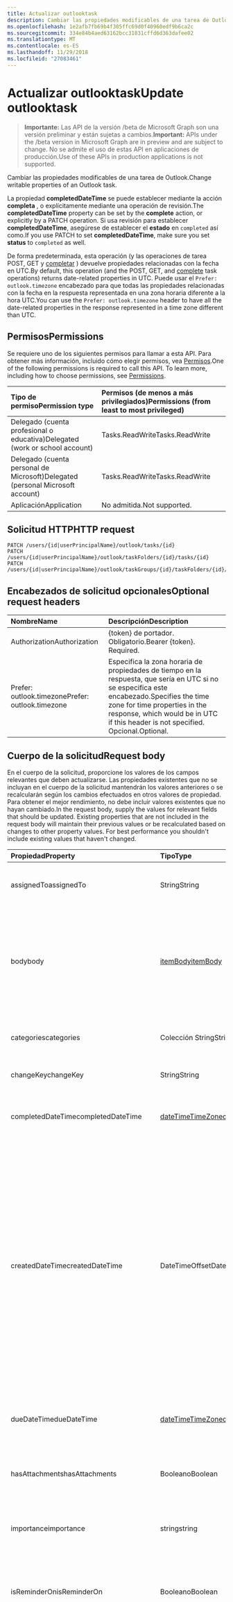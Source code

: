 ```yaml
---
title: Actualizar outlooktask
description: Cambiar las propiedades modificables de una tarea de Outlook.
ms.openlocfilehash: 1e2afb7fb69b4f305ffc69d0f40960edf9b6ca2c
ms.sourcegitcommit: 334e84b4aed63162bcc31831cffd6d363dafee02
ms.translationtype: MT
ms.contentlocale: es-ES
ms.lasthandoff: 11/29/2018
ms.locfileid: "27083461"
---
```

# <a name="update-outlooktask"></a><span data-ttu-id="b6922-103">Actualizar outlooktask</span><span class="sxs-lookup"><span data-stu-id="b6922-103">Update outlooktask</span></span>

> <span data-ttu-id="b6922-104">**Importante:** Las API de la versión /beta de Microsoft Graph son una versión preliminar y están sujetas a cambios.</span><span class="sxs-lookup"><span data-stu-id="b6922-104">**Important:** APIs under the /beta version in Microsoft Graph are in preview and are subject to change.</span></span> <span data-ttu-id="b6922-105">No se admite el uso de estas API en aplicaciones de producción.</span><span class="sxs-lookup"><span data-stu-id="b6922-105">Use of these APIs in production applications is not supported.</span></span>

<span data-ttu-id="b6922-106">Cambiar las propiedades modificables de una tarea de Outlook.</span><span class="sxs-lookup"><span data-stu-id="b6922-106">Change writable properties of an Outlook task.</span></span>

<span data-ttu-id="b6922-107">La propiedad **completedDateTime** se puede establecer mediante la acción **completa** , o explícitamente mediante una operación de revisión.</span><span class="sxs-lookup"><span data-stu-id="b6922-107">The **completedDateTime** property can be set by the **complete** action, or explicitly by a PATCH operation.</span></span> <span data-ttu-id="b6922-108">Si usa revisión para establecer **completedDateTime**, asegúrese de establecer el **estado** en `completed` así como.</span><span class="sxs-lookup"><span data-stu-id="b6922-108">If you use PATCH to set **completedDateTime**, make sure you set **status** to `completed` as well.</span></span>

<span data-ttu-id="b6922-109">De forma predeterminada, esta operación (y las operaciones de tarea POST, GET y [completar](../api/outlooktask-complete.md) ) devuelve propiedades relacionadas con la fecha en UTC.</span><span class="sxs-lookup"><span data-stu-id="b6922-109">By default, this operation (and the POST, GET, and [complete](../api/outlooktask-complete.md) task operations) returns date-related properties in UTC.</span></span> <span data-ttu-id="b6922-110">Puede usar el `Prefer: outlook.timezone` encabezado para que todas las propiedades relacionadas con la fecha en la respuesta representada en una zona horaria diferente a la hora UTC.</span><span class="sxs-lookup"><span data-stu-id="b6922-110">You can use the `Prefer: outlook.timezone` header to have all the date-related properties in the response represented in a time zone different than UTC.</span></span>

## <a name="permissions"></a><span data-ttu-id="b6922-111">Permisos</span><span class="sxs-lookup"><span data-stu-id="b6922-111">Permissions</span></span>
<span data-ttu-id="b6922-p104">Se requiere uno de los siguientes permisos para llamar a esta API. Para obtener más información, incluido cómo elegir permisos, vea [Permisos](/graph/permissions-reference).</span><span class="sxs-lookup"><span data-stu-id="b6922-p104">One of the following permissions is required to call this API. To learn more, including how to choose permissions, see [Permissions](/graph/permissions-reference).</span></span>

|<span data-ttu-id="b6922-114">Tipo de permiso</span><span class="sxs-lookup"><span data-stu-id="b6922-114">Permission type</span></span>      | <span data-ttu-id="b6922-115">Permisos (de menos a más privilegiados)</span><span class="sxs-lookup"><span data-stu-id="b6922-115">Permissions (from least to most privileged)</span></span>              |
|:--------------------|:---------------------------------------------------------|
|<span data-ttu-id="b6922-116">Delegado (cuenta profesional o educativa)</span><span class="sxs-lookup"><span data-stu-id="b6922-116">Delegated (work or school account)</span></span> | <span data-ttu-id="b6922-117">Tasks.ReadWrite</span><span class="sxs-lookup"><span data-stu-id="b6922-117">Tasks.ReadWrite</span></span>    |
|<span data-ttu-id="b6922-118">Delegado (cuenta personal de Microsoft)</span><span class="sxs-lookup"><span data-stu-id="b6922-118">Delegated (personal Microsoft account)</span></span> | <span data-ttu-id="b6922-119">Tasks.ReadWrite</span><span class="sxs-lookup"><span data-stu-id="b6922-119">Tasks.ReadWrite</span></span>    |
|<span data-ttu-id="b6922-120">Aplicación</span><span class="sxs-lookup"><span data-stu-id="b6922-120">Application</span></span> | <span data-ttu-id="b6922-121">No admitida.</span><span class="sxs-lookup"><span data-stu-id="b6922-121">Not supported.</span></span> |

## <a name="http-request"></a><span data-ttu-id="b6922-122">Solicitud HTTP</span><span class="sxs-lookup"><span data-stu-id="b6922-122">HTTP request</span></span>
<!-- { "blockType": "ignored" } -->
```http
PATCH /users/{id|userPrincipalName}/outlook/tasks/{id}
PATCH /users/{id|userPrincipalName}/outlook/taskFolders/{id}/tasks/{id}
PATCH /users/{id|userPrincipalName}/outlook/taskGroups/{id}/taskFolders/{id}/tasks/{id}
```
## <a name="optional-request-headers"></a><span data-ttu-id="b6922-123">Encabezados de solicitud opcionales</span><span class="sxs-lookup"><span data-stu-id="b6922-123">Optional request headers</span></span>
| <span data-ttu-id="b6922-124">Nombre</span><span class="sxs-lookup"><span data-stu-id="b6922-124">Name</span></span>       | <span data-ttu-id="b6922-125">Descripción</span><span class="sxs-lookup"><span data-stu-id="b6922-125">Description</span></span>|
|:-----------|:-----------|
| <span data-ttu-id="b6922-126">Authorization</span><span class="sxs-lookup"><span data-stu-id="b6922-126">Authorization</span></span>  | <span data-ttu-id="b6922-p105">{token} de portador. Obligatorio.</span><span class="sxs-lookup"><span data-stu-id="b6922-p105">Bearer {token}. Required.</span></span> |
| <span data-ttu-id="b6922-129">Prefer: outlook.timezone</span><span class="sxs-lookup"><span data-stu-id="b6922-129">Prefer: outlook.timezone</span></span> | <span data-ttu-id="b6922-130">Especifica la zona horaria de propiedades de tiempo en la respuesta, que sería en UTC si no se especifica este encabezado.</span><span class="sxs-lookup"><span data-stu-id="b6922-130">Specifies the time zone for time properties in the response, which would be in UTC if this header is not specified.</span></span> <span data-ttu-id="b6922-131">Opcional.</span><span class="sxs-lookup"><span data-stu-id="b6922-131">Optional.</span></span>|

## <a name="request-body"></a><span data-ttu-id="b6922-132">Cuerpo de la solicitud</span><span class="sxs-lookup"><span data-stu-id="b6922-132">Request body</span></span>
<span data-ttu-id="b6922-p107">En el cuerpo de la solicitud, proporcione los valores de los campos relevantes que deben actualizarse. Las propiedades existentes que no se incluyan en el cuerpo de la solicitud mantendrán los valores anteriores o se recalcularán según los cambios efectuados en otros valores de propiedad. Para obtener el mejor rendimiento, no debe incluir valores existentes que no hayan cambiado.</span><span class="sxs-lookup"><span data-stu-id="b6922-p107">In the request body, supply the values for relevant fields that should be updated. Existing properties that are not included in the request body will maintain their previous values or be recalculated based on changes to other property values. For best performance you shouldn't include existing values that haven't changed.</span></span>

| <span data-ttu-id="b6922-136">Propiedad</span><span class="sxs-lookup"><span data-stu-id="b6922-136">Property</span></span>     | <span data-ttu-id="b6922-137">Tipo</span><span class="sxs-lookup"><span data-stu-id="b6922-137">Type</span></span>   |<span data-ttu-id="b6922-138">Descripción</span><span class="sxs-lookup"><span data-stu-id="b6922-138">Description</span></span>|
|:---------------|:--------|:----------|
|<span data-ttu-id="b6922-139">assignedTo</span><span class="sxs-lookup"><span data-stu-id="b6922-139">assignedTo</span></span>|<span data-ttu-id="b6922-140">String</span><span class="sxs-lookup"><span data-stu-id="b6922-140">String</span></span>|<span data-ttu-id="b6922-141">El nombre de la persona que se le ha asignado la tarea.</span><span class="sxs-lookup"><span data-stu-id="b6922-141">The name of the person who has been assigned the task.</span></span>|
|<span data-ttu-id="b6922-142">body</span><span class="sxs-lookup"><span data-stu-id="b6922-142">body</span></span>|[<span data-ttu-id="b6922-143">itemBody</span><span class="sxs-lookup"><span data-stu-id="b6922-143">itemBody</span></span>](../resources/itembody.md)|<span data-ttu-id="b6922-144">El cuerpo de la tarea que normalmente contiene información acerca de la tarea.</span><span class="sxs-lookup"><span data-stu-id="b6922-144">The task body that typically contains information about the task.</span></span> <span data-ttu-id="b6922-145">Tenga en cuenta que sólo el tipo HTML es compatible.</span><span class="sxs-lookup"><span data-stu-id="b6922-145">Note that only HTML type is supported.</span></span>|
|<span data-ttu-id="b6922-146">categories</span><span class="sxs-lookup"><span data-stu-id="b6922-146">categories</span></span>|<span data-ttu-id="b6922-147">Colección String</span><span class="sxs-lookup"><span data-stu-id="b6922-147">String collection</span></span>|<span data-ttu-id="b6922-148">Las categorías asociadas con la tarea.</span><span class="sxs-lookup"><span data-stu-id="b6922-148">The categories associated with the task.</span></span>|
|<span data-ttu-id="b6922-149">changeKey</span><span class="sxs-lookup"><span data-stu-id="b6922-149">changeKey</span></span>|<span data-ttu-id="b6922-150">String</span><span class="sxs-lookup"><span data-stu-id="b6922-150">String</span></span>|<span data-ttu-id="b6922-151">La versión de la tarea.</span><span class="sxs-lookup"><span data-stu-id="b6922-151">The version of the task.</span></span>|
|<span data-ttu-id="b6922-152">completedDateTime</span><span class="sxs-lookup"><span data-stu-id="b6922-152">completedDateTime</span></span>|[<span data-ttu-id="b6922-153">dateTimeTimeZone</span><span class="sxs-lookup"><span data-stu-id="b6922-153">dateTimeTimeZone</span></span>](../resources/datetimetimezone.md)|<span data-ttu-id="b6922-154">La fecha en la zona horaria especificada que se ha finalizado la tarea.</span><span class="sxs-lookup"><span data-stu-id="b6922-154">The date in the specified time zone that the task was finished.</span></span>|
|<span data-ttu-id="b6922-155">createdDateTime</span><span class="sxs-lookup"><span data-stu-id="b6922-155">createdDateTime</span></span>|<span data-ttu-id="b6922-156">DateTimeOffset</span><span class="sxs-lookup"><span data-stu-id="b6922-156">DateTimeOffset</span></span>|<span data-ttu-id="b6922-157">La fecha y la hora cuando se creó la tarea.</span><span class="sxs-lookup"><span data-stu-id="b6922-157">The date and time when the task was created.</span></span> <span data-ttu-id="b6922-158">De forma predeterminada, está en UTC.</span><span class="sxs-lookup"><span data-stu-id="b6922-158">By default, it is in UTC.</span></span> <span data-ttu-id="b6922-159">Puede proporcionar una zona horaria personalizada en el encabezado de solicitud.</span><span class="sxs-lookup"><span data-stu-id="b6922-159">You can provide a custom time zone in the request header.</span></span> <span data-ttu-id="b6922-160">El valor de la propiedad usa formato ISO 8601.</span><span class="sxs-lookup"><span data-stu-id="b6922-160">The property value uses ISO 8601 format.</span></span> <span data-ttu-id="b6922-161">Por ejemplo, medianoche en la zona horaria UTC del 1 de enero de 2014 sería así: `'2014-01-01T00:00:00Z'`.</span><span class="sxs-lookup"><span data-stu-id="b6922-161">For example, midnight UTC on Jan 1, 2014 would look like this: `'2014-01-01T00:00:00Z'`.</span></span>|
|<span data-ttu-id="b6922-162">dueDateTime</span><span class="sxs-lookup"><span data-stu-id="b6922-162">dueDateTime</span></span>|[<span data-ttu-id="b6922-163">dateTimeTimeZone</span><span class="sxs-lookup"><span data-stu-id="b6922-163">dateTimeTimeZone</span></span>](../resources/datetimetimezone.md)|<span data-ttu-id="b6922-164">La fecha en la zona horaria especificada que se va finalizado la tarea.</span><span class="sxs-lookup"><span data-stu-id="b6922-164">The date in the specified time zone that the task is to be finished.</span></span>|
|<span data-ttu-id="b6922-165">hasAttachments</span><span class="sxs-lookup"><span data-stu-id="b6922-165">hasAttachments</span></span>|<span data-ttu-id="b6922-166">Booleano</span><span class="sxs-lookup"><span data-stu-id="b6922-166">Boolean</span></span>|<span data-ttu-id="b6922-167">Se establece en true si la tarea tiene datos adjuntos.</span><span class="sxs-lookup"><span data-stu-id="b6922-167">Set to true if the task has attachments.</span></span>|
|<span data-ttu-id="b6922-168">importance</span><span class="sxs-lookup"><span data-stu-id="b6922-168">importance</span></span>|<span data-ttu-id="b6922-169">string</span><span class="sxs-lookup"><span data-stu-id="b6922-169">string</span></span>|<span data-ttu-id="b6922-170">Importancia del evento.</span><span class="sxs-lookup"><span data-stu-id="b6922-170">The importance of the event.</span></span> <span data-ttu-id="b6922-171">Los valores posibles son: `low`, `normal` y `high`.</span><span class="sxs-lookup"><span data-stu-id="b6922-171">Possible values are: `low`, `normal`, `high`.</span></span>|
|<span data-ttu-id="b6922-172">isReminderOn</span><span class="sxs-lookup"><span data-stu-id="b6922-172">isReminderOn</span></span>|<span data-ttu-id="b6922-173">Booleano</span><span class="sxs-lookup"><span data-stu-id="b6922-173">Boolean</span></span>|<span data-ttu-id="b6922-174">Se establece en true si se establece una alerta para recordarle al usuario de la tarea.</span><span class="sxs-lookup"><span data-stu-id="b6922-174">Set to true if an alert is set to remind the user of the task.</span></span>|
|<span data-ttu-id="b6922-175">lastModifiedDateTime</span><span class="sxs-lookup"><span data-stu-id="b6922-175">lastModifiedDateTime</span></span>|<span data-ttu-id="b6922-176">DateTimeOffset</span><span class="sxs-lookup"><span data-stu-id="b6922-176">DateTimeOffset</span></span>|<span data-ttu-id="b6922-177">La fecha y hora de última modificación de la tarea.</span><span class="sxs-lookup"><span data-stu-id="b6922-177">The date and time when the task was last modified.</span></span> <span data-ttu-id="b6922-178">De forma predeterminada, está en UTC.</span><span class="sxs-lookup"><span data-stu-id="b6922-178">By default, it is in UTC.</span></span> <span data-ttu-id="b6922-179">Puede proporcionar una zona horaria personalizada en el encabezado de solicitud.</span><span class="sxs-lookup"><span data-stu-id="b6922-179">You can provide a custom time zone in the request header.</span></span> <span data-ttu-id="b6922-180">El valor de la propiedad utiliza el formato ISO 8601 y está siempre en hora UTC.</span><span class="sxs-lookup"><span data-stu-id="b6922-180">The property value uses ISO 8601 format and is always in UTC time.</span></span> <span data-ttu-id="b6922-181">Por ejemplo, medianoche en la zona horaria UTC del 1 de enero de 2014 sería así: `'2014-01-01T00:00:00Z'`.</span><span class="sxs-lookup"><span data-stu-id="b6922-181">For example, midnight UTC on Jan 1, 2014 would look like this: `'2014-01-01T00:00:00Z'`.</span></span>|
|<span data-ttu-id="b6922-182">owner</span><span class="sxs-lookup"><span data-stu-id="b6922-182">owner</span></span>|<span data-ttu-id="b6922-183">String</span><span class="sxs-lookup"><span data-stu-id="b6922-183">String</span></span>|<span data-ttu-id="b6922-184">El nombre de la persona que creó la tarea.</span><span class="sxs-lookup"><span data-stu-id="b6922-184">The name of the person who created the task.</span></span>|
|<span data-ttu-id="b6922-185">parentFolderId</span><span class="sxs-lookup"><span data-stu-id="b6922-185">parentFolderId</span></span>|<span data-ttu-id="b6922-186">String</span><span class="sxs-lookup"><span data-stu-id="b6922-186">String</span></span>|<span data-ttu-id="b6922-187">El identificador único para la carpeta principal de la tarea.</span><span class="sxs-lookup"><span data-stu-id="b6922-187">The unique identifier for the task's parent folder.</span></span>|
|<span data-ttu-id="b6922-188">periodicidad</span><span class="sxs-lookup"><span data-stu-id="b6922-188">recurrence</span></span>|[<span data-ttu-id="b6922-189">patternedRecurrence</span><span class="sxs-lookup"><span data-stu-id="b6922-189">patternedRecurrence</span></span>](../resources/patternedrecurrence.md)|<span data-ttu-id="b6922-190">El patrón de periodicidad de la tarea.</span><span class="sxs-lookup"><span data-stu-id="b6922-190">The recurrence pattern for the task.</span></span>|
|<span data-ttu-id="b6922-191">reminderDateTime</span><span class="sxs-lookup"><span data-stu-id="b6922-191">reminderDateTime</span></span>|[<span data-ttu-id="b6922-192">dateTimeTimeZone</span><span class="sxs-lookup"><span data-stu-id="b6922-192">dateTimeTimeZone</span></span>](../resources/datetimetimezone.md)|<span data-ttu-id="b6922-193">La fecha y hora para un aviso de la tarea que se produzca.</span><span class="sxs-lookup"><span data-stu-id="b6922-193">The date and time for a reminder alert of the task to occur.</span></span>|
|<span data-ttu-id="b6922-194">sensitivity</span><span class="sxs-lookup"><span data-stu-id="b6922-194">sensitivity</span></span>|<span data-ttu-id="b6922-195">string</span><span class="sxs-lookup"><span data-stu-id="b6922-195">string</span></span>|<span data-ttu-id="b6922-196">Indica el nivel de privacidad para la tarea.</span><span class="sxs-lookup"><span data-stu-id="b6922-196">Indicates the level of privacy for the task.</span></span> <span data-ttu-id="b6922-197">Los valores posibles son: `normal`, `personal`, `private` y `confidential`.</span><span class="sxs-lookup"><span data-stu-id="b6922-197">Possible values are: `normal`, `personal`, `private`, `confidential`.</span></span>|
|<span data-ttu-id="b6922-198">startDateTime</span><span class="sxs-lookup"><span data-stu-id="b6922-198">startDateTime</span></span>|[<span data-ttu-id="b6922-199">dateTimeTimeZone</span><span class="sxs-lookup"><span data-stu-id="b6922-199">dateTimeTimeZone</span></span>](../resources/datetimetimezone.md)|<span data-ttu-id="b6922-200">La fecha en la zona horaria especificada cuando la tarea que se va a comenzar.</span><span class="sxs-lookup"><span data-stu-id="b6922-200">The date in the specified time zone when the task is to begin.</span></span>|
|<span data-ttu-id="b6922-201">status</span><span class="sxs-lookup"><span data-stu-id="b6922-201">status</span></span>|<span data-ttu-id="b6922-202">string</span><span class="sxs-lookup"><span data-stu-id="b6922-202">string</span></span>|<span data-ttu-id="b6922-203">Indica el estado o el progreso de la tarea.</span><span class="sxs-lookup"><span data-stu-id="b6922-203">Indicates the state or progress of the task.</span></span> <span data-ttu-id="b6922-204">Los valores posibles son: `notStarted`, `inProgress`, `completed`, `waitingOnOthers` y `deferred`.</span><span class="sxs-lookup"><span data-stu-id="b6922-204">Possible values are: `notStarted`, `inProgress`, `completed`, `waitingOnOthers`, `deferred`.</span></span>|
|<span data-ttu-id="b6922-205">subject</span><span class="sxs-lookup"><span data-stu-id="b6922-205">subject</span></span>|<span data-ttu-id="b6922-206">String</span><span class="sxs-lookup"><span data-stu-id="b6922-206">String</span></span>|<span data-ttu-id="b6922-207">Una breve descripción o el título de la tarea.</span><span class="sxs-lookup"><span data-stu-id="b6922-207">A brief description or title of the task.</span></span>|

## <a name="response"></a><span data-ttu-id="b6922-208">Respuesta</span><span class="sxs-lookup"><span data-stu-id="b6922-208">Response</span></span>

<span data-ttu-id="b6922-209">Si tiene éxito, este método devuelve una `200 OK` código de respuesta y actualizada [outlookTask](../resources/outlooktask.md) objeto en el cuerpo de la respuesta.</span><span class="sxs-lookup"><span data-stu-id="b6922-209">If successful, this method returns a `200 OK` response code and updated [outlookTask](../resources/outlooktask.md) object in the response body.</span></span>
## <a name="example"></a><span data-ttu-id="b6922-210">Ejemplo</span><span class="sxs-lookup"><span data-stu-id="b6922-210">Example</span></span>
##### <a name="request"></a><span data-ttu-id="b6922-211">Solicitud</span><span class="sxs-lookup"><span data-stu-id="b6922-211">Request</span></span>
<span data-ttu-id="b6922-212">El siguiente ejemplo se modifica la propiedad **dueDateTime** y usa el `Prefer: outlook.timezone` encabezado para especificar expresar las propiedades relacionadas con la fecha en la respuesta en la hora estándar (EST).</span><span class="sxs-lookup"><span data-stu-id="b6922-212">The following example modifies the **dueDateTime** property and uses the `Prefer: outlook.timezone` header to specify expressing the date-related properties in the response in Eastern Standard Time (EST).</span></span>
<!-- {
  "blockType": "request",
  "name": "update_outlooktask"
}-->
```http
PATCH https://graph.microsoft.com/beta/me/outlook/tasks('AAMkADA1MTHgwAAA=')

Prefer: outlook.timezone="Eastern Standard Time"
Content-type: application/json
Content-length: 76

{
  "dueDateTime":  {
      "dateTime": "2016-05-06T16:00:00",
      "timeZone": "Eastern Standard Time"
  }
}
```
##### <a name="response"></a><span data-ttu-id="b6922-213">Respuesta</span><span class="sxs-lookup"><span data-stu-id="b6922-213">Response</span></span>
<span data-ttu-id="b6922-p114">Aquí tiene un ejemplo de la respuesta. Nota: Puede que el objeto de respuesta que aparece aquí se trunque para abreviar. Todas las propiedades se devolverán de una llamada real.</span><span class="sxs-lookup"><span data-stu-id="b6922-p114">Here is an example of the response. Note: The response object shown here may be truncated for brevity. All of the properties will be returned from an actual call.</span></span>
<!-- {
  "blockType": "response",
  "truncated": true,
  "@odata.type": "microsoft.graph.outlookTask"
} -->
```http
HTTP/1.1 200 OK
Content-type: application/json
Content-length: 376

{
    "id": "AAMkADA1MTHgwAAA=",
    "createdDateTime": "2016-04-22T18:19:18.9526004-04:00",
    "lastModifiedDateTime": "2016-04-22T18:38:20.5541528-04:00",
    "changeKey": "1/KC9Vmu40G3DwB6Lgs7MAAAIW9XXg==",
    "categories": [
    ],
    "assignedTo": null,
    "body": {
        "contentType": "text",
        "content": ""
    },
    "completedDateTime": null,
    "dueDateTime": {
        "dateTime": "2016-05-06T00:00:00.0000000",
        "timeZone": "Eastern Standard Time"
    },
    "hasAttachments":false,
    "importance": "normal",
    "isReminderOn": false,
    "owner": "Administrator",
    "parentFolderId": "AQMkADA1MTIBEgAAAA==",
    "recurrence": null,
    "reminderDateTime": null,
    "sensitivity": "normal",
    "startDateTime": {
        "dateTime": "2016-05-03T00:00:00.0000000",
        "timeZone": "Eastern Standard Time"
    },
    "status": "notStarted",
    "subject": "Shop for children's weekend"

}
```

<!-- uuid: 8fcb5dbc-d5aa-4681-8e31-b001d5168d79
2015-10-25 14:57:30 UTC -->
<!-- {
  "type": "#page.annotation",
  "description": "Update outlooktask",
  "keywords": "",
  "section": "documentation",
  "tocPath": ""
}-->